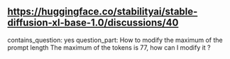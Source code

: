 ## https://huggingface.co/stabilityai/stable-diffusion-xl-base-1.0/discussions/40

contains_question: yes
question_part: How to modify the maximum of the prompt length
The maximum of the tokens is 77, how can I modify it ?